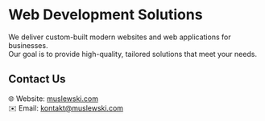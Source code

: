 # Web Development Solutions

We deliver custom-built modern websites and web applications for businesses.  
Our goal is to provide high-quality, tailored solutions that meet your needs.

## Contact Us

🌐 Website: [muslewski.com](http://muslewski.com)  
✉️ Email: [kontakt@muslewski.com](mailto:kontakt@muslewski.com)
